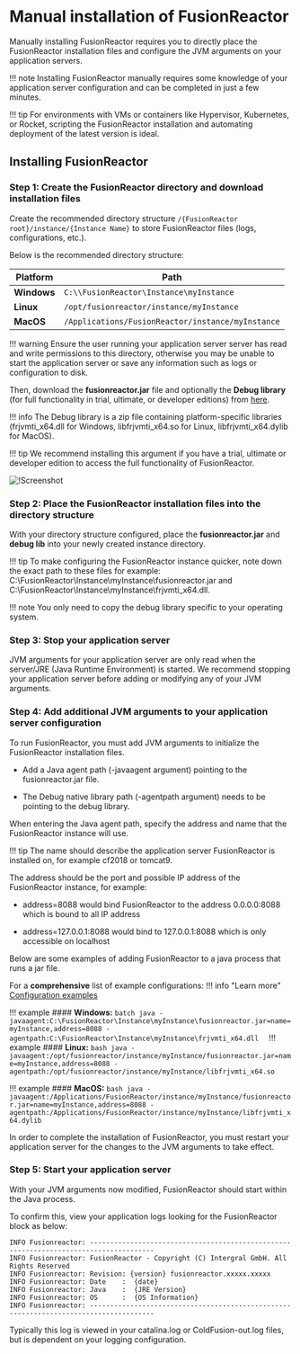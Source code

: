 # Manual installation of FusionReactor

Manually installing FusionReactor requires you to directly place the FusionReactor installation files and configure the JVM arguments on your application servers. 

!!! note
    Installing FusionReactor manually requires some knowledge of your application server configuration and can be completed in just a few minutes.

!!! tip
    For environments with VMs or containers like Hypervisor, Kubernetes, or Rocket, scripting the FusionReactor installation and automating deployment of the latest version is ideal.


## Installing FusionReactor

### **Step 1**: Create the FusionReactor directory and download installation files

Create the recommended directory structure `/{FusionReactor root}/instance/{Instance Name}` to store FusionReactor files (logs, configurations, etc.). 

Below is the recommended directory structure:

| Platform | Path|
|--- |--- |
| **Windows** | ```C:\\FusionReactor\Instance\myInstance``` |
| **Linux** | ```/opt/fusionreactor/instance/myInstance``` |
| **MacOS** | ```/Applications/FusionReactor/instance/myInstance``` |

!!! warning
    Ensure the user running your application server server has read and write permissions to this directory, otherwise you may be unable to start the application server or save any information such as logs or configuration to disk.


Then, download the **fusionreactor.jar** file and optionally the **Debug library** (for full functionality in trial, ultimate, or developer editions) from [here](https://www.fusion-reactor.com/download-fusionreactor/). 


!!! info
    The Debug library is a zip file containing platform-specific libraries (frjvmti_x64.dll for Windows, libfrjvmti_x64.so for Linux, libfrjvmti_x64.dylib for MacOS).

!!! tip
    We recommend installing this argument if you have a trial, ultimate or developer edition to access the full functionality of FusionReactor.


![!Screenshot](/frdocs/Monitor-your-data/FR-Agent/Images/downloadweb.png)



### **Step 2**: Place the FusionReactor installation files into the directory structure
With your directory structure configured, place the **fusionreactor.jar** and **debug lib** into your newly created instance directory.

!!! tip
    To make configuring the FusionReactor instance quicker, note down the exact path to these files for example: 
    C:\\FusionReactor\Instance\myInstance\fusionreactor.jar and C:\\FusionReactor\Instance\myInstance\frjvmti_x64.dll.

!!! note
    You only need to copy the debug library specific to your operating system.

### **Step 3**: Stop your application server

JVM arguments for your application server are only read when the server/JRE (Java Runtime Environment) is started. We recommend stopping your application server before adding or modifying any of your JVM arguments.

### **Step 4**: Add additional JVM arguments to your application server configuration

To run FusionReactor, you must add JVM arguments to initialize the FusionReactor installation files.

* Add a Java agent path (-javaagent argument) pointing to the fusionreactor.jar file.

* The Debug native library path (-agentpath argument) needs to be pointing to the debug library.

When entering the Java agent path, specify the address and name that the FusionReactor instance will use.

!!! tip
    The name should describe the application server FusionReactor is installed on, for example cf2018 or tomcat9.

The address should be the port and possible IP address of the FusionReactor instance, for example:

* address=8088 would bind FusionReactor to the address 0.0.0.0:8088 which is bound to all IP address

* address=127.0.0.1:8088 would bind to 127.0.0.1:8088 which is only accessible on localhost

Below are some examples of adding FusionReactor to a java process that runs a jar file.

For a **comprehensive** list of example configurations:
!!! info "Learn more"
    [Configuration examples](/frdocs/Monitor-your-data/FR-Agent/Installation/Configuration-examples/)

!!! example
    #### **Windows:**
    ```batch
    java -javaagent:C:\FusionReactor\Instance\myInstance\fusionreactor.jar=name=myInstance,address=8088 -agentpath:C:\FusionReactor\Instance\myInstance\frjvmti_x64.dll 
    ```
!!! example
    #### **Linux:**
    ```bash
    java -javaagent:/opt/fusionreactor/instance/myInstance/fusionreactor.jar=name=myInstance,address=8088 -agentpath:/opt/fusionreactor/instance/myInstance/libfrjvmti_x64.so 
    ```

!!! example
    #### **MacOS:**
    ```bash
    java -javaagent:/Applications/FusionReactor/instance/myInstance/fusionreactor.jar=name=myInstance,address=8088 -agentpath:/Applications/FusionReactor/instance/myInstance/libfrjvmti_x64.dylib
    ```

In order to complete the installation of FusionReactor, you must restart your application server for the changes to the JVM arguments to take effect.

### **Step 5**: Start your application server
With your JVM arguments now modified, FusionReactor should start within the Java process.

To confirm this, view your application logs looking for the FusionReactor block as below:

```
INFO Fusionreactor: --------------------------------------------------------------------------------------
INFO Fusionreactor: FusionReactor - Copyright (C) Intergral GmbH. All Rights Reserved
INFO Fusionreactor: Revision: {version} fusionreactor.xxxxx.xxxxx
INFO Fusionreactor: Date    :  {date}
INFO Fusionreactor: Java    :  {JRE Version}
INFO Fusionreactor: OS      :  {OS Information}
INFO Fusionreactor: --------------------------------------------------------------------------------------
```

Typically this log is viewed in your catalina.log or ColdFusion-out.log files, but is dependent on your logging configuration. 